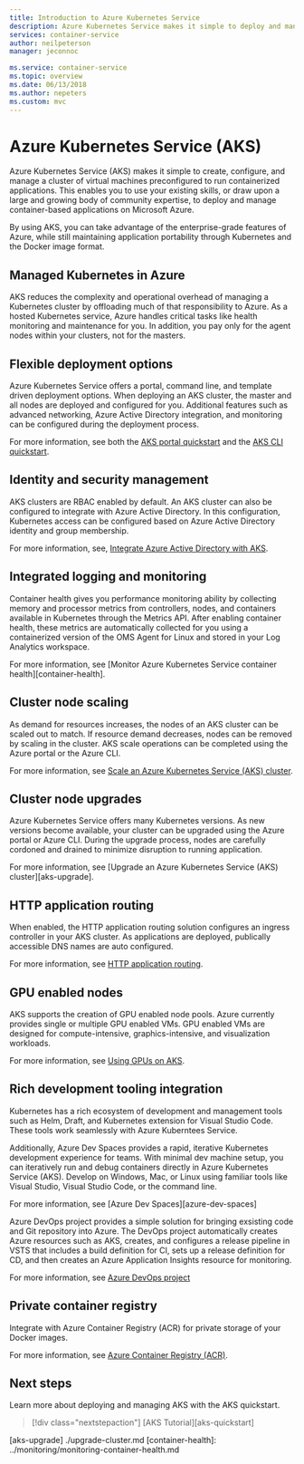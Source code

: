 ```yaml
---
title: Introduction to Azure Kubernetes Service
description: Azure Kubernetes Service makes it simple to deploy and manage container-based applications on Azure.
services: container-service
author: neilpeterson
manager: jeconnoc

ms.service: container-service
ms.topic: overview
ms.date: 06/13/2018
ms.author: nepeters
ms.custom: mvc
---
```


# Azure Kubernetes Service (AKS)

Azure Kubernetes Service (AKS) makes it simple to create, configure, and manage a cluster of virtual machines preconfigured to run containerized applications. This enables you to use your existing skills, or draw upon a large and growing body of community expertise, to deploy and manage container-based applications on Microsoft Azure.

By using AKS, you can take advantage of the enterprise-grade features of Azure, while still maintaining application portability through Kubernetes and the Docker image format.

## Managed Kubernetes in Azure

AKS reduces the complexity and operational overhead of managing a Kubernetes cluster by offloading much of that responsibility to Azure. As a hosted Kubernetes service, Azure handles critical tasks like health monitoring and maintenance for you. In addition, you pay only for the agent nodes within your clusters, not for the masters.

## Flexible deployment options

Azure Kubernetes Service offers a portal, command line, and template driven deployment options. When deploying an AKS cluster, the master and all nodes are deployed and configured for you. Additional features such as advanced networking, Azure Active Directory integration, and monitoring can be configured during the deployment process.

For more information, see both the [AKS portal quickstart][aks-portal] and the [AKS CLI quickstart][aks-cli].

## Identity and security management

AKS clusters are RBAC enabled by default. An AKS cluster can also be configured to integrate with Azure Active Directory. In this configuration, Kubernetes access can be configured based on Azure Active Directory identity and group membership.

For more information, see, [Integrate Azure Active Directory with AKS][aks-aad].

## Integrated logging and monitoring

Container health gives you performance monitoring ability by collecting memory and processor metrics from controllers, nodes, and containers available in Kubernetes through the Metrics API. After enabling container health, these metrics are automatically collected for you using a containerized version of the OMS Agent for Linux and stored in your Log Analytics workspace.

For more information, see [Monitor Azure Kubernetes Service container health][container-health].

## Cluster node scaling

As demand for resources increases, the nodes of an AKS cluster can be scaled out to match. If resource demand decreases, nodes can be removed by scaling in the cluster. AKS scale operations can be completed using the Azure portal or the Azure CLI.

For more information, see [Scale an Azure Kubernetes Service (AKS) cluster][aks-scale].

## Cluster node upgrades

Azure Kubernetes Service offers many Kubernetes versions. As new versions become available, your cluster can be upgraded using the Azure portal or Azure CLI. During the upgrade process, nodes are carefully cordoned and drained to minimize disruption to running application.

For more information, see [Upgrade an Azure Kubernetes Service (AKS) cluster][aks-upgrade].

## HTTP application routing

When enabled, the HTTP application routing solution configures an ingress controller in your AKS cluster. As applications are deployed, publically accessible DNS names are auto configured.

For more information, see [HTTP application routing][aks-http-routing].

## GPU enabled nodes

AKS supports the creation of GPU enabled node pools. Azure currently provides single or multiple GPU enabled VMs. GPU enabled VMs are designed for compute-intensive, graphics-intensive, and visualization workloads.

For more information, see [Using GPUs on AKS][aks-gpu].

## Rich development tooling integration

Kubernetes has a rich ecosystem of development and management tools such as Helm, Draft, and Kubernetes extension for Visual Studio Code. These tools work seamlessly with Azure Kuberntees Service.

Additionally, Azure Dev Spaces provides a rapid, iterative Kubernetes development experience for teams. With minimal dev machine setup, you can iteratively run and debug containers directly in Azure Kubernetes Service (AKS). Develop on Windows, Mac, or Linux using familiar tools like Visual Studio, Visual Studio Code, or the command line.

For more information, see [Azure Dev Spaces][azure-dev-spaces]

Azure DevOps project provides a simple solution for bringing exsisting code and Git repository into Azure. The DevOps project automatically creates Azure resources such as AKS, creates, and configures a release pipeline in VSTS that includes a build definition for CI, sets up a release definition for CD, and then creates an Azure Application Insights resource for monitoring.

For more information, see [Azure DevOps project][azure-devops]

## Private container registry

Integrate with Azure Container Registry (ACR) for private storage of your Docker images.

For more information, see [Azure Container Registry (ACR)][acr-docs].

## Next steps

Learn more about deploying and managing AKS with the AKS quickstart.

> [!div class="nextstepaction"]
> [AKS Tutorial][aks-quickstart]

<!-- LINKS - external -->
[acs-engine]: https://github.com/Azure/acs-engine
[draft]: https://github.com/Azure/draft
[helm]: https://helm.sh/
[kubectl-overview]: https://kubernetes.io/docs/user-guide/kubectl-overview/

<!-- LINKS - internal -->
[azure-devops]: https://docs.microsoft.com/en-us/vsts/pipelines/actions/azure-devops-project-aks?view=vsts
[acr-docs]: ../container-registry
[aks-aad]: ./aad-integration.md
[aks-cli]: ./kubernetes-walkthrough.md
[aks-gpu]: ./gpu-cluster.md
[aks-http-routing]: ./http-application-routing.md
[aks-portal]: ./kubernetes-walkthrough-portal.md
[aks-scale]: ./scale-cluster.md
[aks-upgrade] ./upgrade-cluster.md
[container-health]: ../monitoring/monitoring-container-health.md

